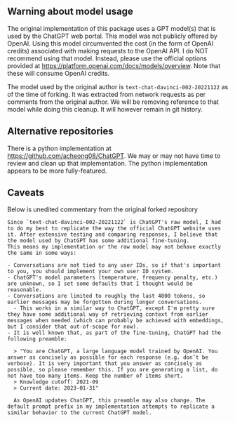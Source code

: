 ## Warning about model usage

The original implementation of this package uses a GPT model(s) that is used by the ChatGPT web portal. This model was not publicly offered by OpenAI. Using this model circumvented the cost (in the form of OpenAI credits) associated with making requests to the OpenAI API. I do NOT recommend using that model. Instead, please use the official options provided at https://platform.openai.com/docs/models/overview. Note that these will consume OpenAI credits.

The model used by the original author is `text-chat-davinci-002-20221122` as of the time of forking. It was extracted from network requests as per comments from the original author. We will be removing reference to that model while doing this cleanup. It will however remain in git history.

## Alternative repositories

There is a python implementation at https://github.com/acheong08/ChatGPT. We may or may not have time to review and clean up that implementation. The python implementation appears to be more fully-featured.

## Caveats

Below is unedited commentary from the original forked repository

    Since `text-chat-davinci-002-20221122` is ChatGPT's raw model, I had to do my best to replicate the way the official ChatGPT website uses it. After extensive testing and comparing responses, I believe that the model used by ChatGPT has some additional fine-tuning.
    This means my implementation or the raw model may not behave exactly the same in some ways:

    - Conversations are not tied to any user IDs, so if that's important to you, you should implement your own user ID system.
    - ChatGPT's model parameters (temperature, frequency penalty, etc.) are unknown, so I set some defaults that I thought would be reasonable.
    - Conversations are limited to roughly the last 4000 tokens, so earlier messages may be forgotten during longer conversations.
      - This works in a similar way to ChatGPT, except I'm pretty sure they have some additional way of retrieving context from earlier messages when needed (which can probably be achieved with embeddings, but I consider that out-of-scope for now).
    - It is well known that, as part of the fine-tuning, ChatGPT had the following preamble:

      > "You are ChatGPT, a large language model trained by OpenAI. You answer as concisely as possible for each response (e.g. don’t be verbose). It is very important that you answer as concisely as possible, so please remember this. If you are generating a list, do not have too many items. Keep the number of items short.
      > Knowledge cutoff: 2021-09
      > Current date: 2023-01-31"

      As OpenAI updates ChatGPT, this preamble may also change. The default prompt prefix in my implementation attempts to replicate a similar behavior to the current ChatGPT model.
